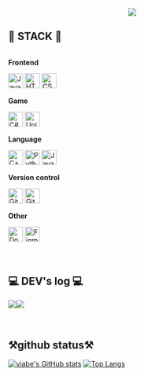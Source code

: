 <div align="center">

<img src="https://capsule-render.vercel.app/api?type=waving&color=5DC5E3&height=300&section=header&text=viabe&fontSize=90&fontColor=ffffff&animation=fadeIn" />
</div>

<div align="left">

    
## 🔨 STACK 🔨
<div style="display:flex; flex-direction:column; align-items:flex-start;">
    <!-- front -->
    <p><strong>Frontend</strong></p>
    <div>
      <img src="https://img.shields.io/badge/JavaScript-F7DF1E?style=flat-square&logo=javascript&logoColor=black" alt="JavaScript" style="height: 30px;">
      <img src="https://img.shields.io/badge/HTML-E34F26?style=flat-square&logo=html5&logoColor=white" alt="HTML" style="height: 30px;">
      <img src="https://img.shields.io/badge/CSS-1572B6?style=flat-square&logo=css3&logoColor=white" alt="CSS" style="height: 30px;"><br>
    </div>
    <!-- Game -->
    <p><strong>Game</strong></p>
    <div>
      <img src="https://img.shields.io/badge/C%23-239120?style=flat-square&logo=c-sharp&logoColor=white" alt="C#" style="height: 30px;">
      <img src="https://img.shields.io/badge/Unity-000000?style=flat-square&logo=unity&logoColor=white" alt="Unity" style="height: 30px;"><br>
    </div>
    <!-- Language -->
    <p><strong>Language</strong></p>
    <div>
      <img src="https://img.shields.io/badge/C++-00599C?style=flat-square&logo=c%2B%2B&logoColor=white" alt="C++" style="height: 30px;">
      <img src="https://img.shields.io/badge/Python-3776AB?style=flat-square&logo=python&logoColor=white" alt="Python" style="height: 30px; ">
      <img src="https://img.shields.io/badge/Java-007396?style=flat-square&logo=java&logoColor=white" alt="Java" style="height: 30px;"><br>
    </div>
  <!-- Version control -->
    <p><strong>Version control</strong></p>
    <div>
      <img src="https://img.shields.io/badge/Git-F05032?style=flat-square&logo=git&logoColor=white" alt="Git" style="height: 30px;">
      <img src="https://img.shields.io/badge/GitHub-181717?style=flat-square&logo=github&logoColor=white" alt="GitHub" style="height: 30px;"><br>
    </div>
    <!-- Other -->
    <p><strong>Other</strong></p>
    <div>
      <img src="https://img.shields.io/badge/Docker-2496ED?style=flat-square&logo=docker&logoColor=white" alt="Docker" style="height: 30px;">
      <img src="https://img.shields.io/badge/Figma-000000?style=flat-square&logo=figma&logoColor=white" alt="Figma" style="height: 30px;"><br>
    </div>
    
</div><br>
<br>

## 💻 DEV's log 💻
<div style="display:flex; flex-direction:row;">
    <a href="https://velog.io/@viabe">
        <img src="https://img.shields.io/badge/Velog-20c997?style=for-the-badge&logo=Vimeo&logoColor=white"> 
    </a>
    <a href="https://www.instagram.com/dev_viabe">
        <img src="https://img.shields.io/badge/Instagram-E4405F?style=for-the-badge&logo=Instagram&logoColor=white"> 
      </a>
</div><br>
<br>

## ⚒️github status⚒️

  [![viabe's GitHub stats](https://github-readme-stats.vercel.app/api?username=viabe&include_all_commits=true&show_icons=true)](https://github.com/viabe/github-readme-stats)
  [![Top Langs](https://github-readme-stats.vercel.app/api/top-langs/?username=viabe)](https://github.com/viabe/github-readme-stats)

</div>




<!--
**viabe/viabe** is a ✨ _special_ ✨ repository because its `README.md` (this file) appears on your GitHub profile.

Here are some ideas to get you started:

- 🔭 I’m currently working on ...
- 🌱 I’m currently learning ...
- 👯 I’m looking to collaborate on ...
- 🤔 I’m looking for help with ...
- 💬 Ask me about ...
- 📫 How to reach me: ...
- 😄 Pronouns: ...
- ⚡ Fun fact: ...
-->
